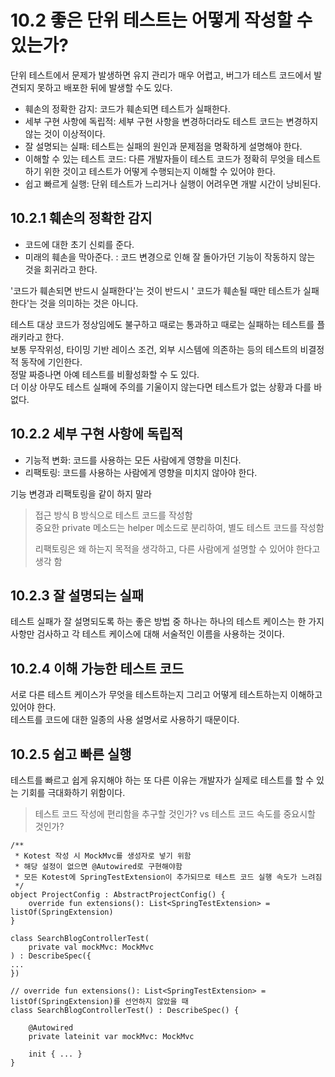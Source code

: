 # 10.2 좋은 단위 테스트는 어떻게 작성할 수 있는가?

단위 테스트에서 문제가 발생하면 유지 관리가 매우 어렵고, 버그가 테스트 코드에서 발견되지 못하고 배포한 뒤에 발생할 수도 있다.  

- 훼손의 정확한 감지: 코드가 훼손되면 테스트가 실패한다.
- 세부 구현 사항에 독립적: 세부 구현 사항을 변경하더라도 테스트 코드는 변경하지 않는 것이 이상적이다.  
- 잘 설명되는 실패: 테스트는 실패의 원인과 문제점을 명확하게 설명해야 한다.
- 이해할 수 있는 테스트 코드: 다른 개발자들이 테스트 코드가 정확히 무엇을 테스트하기 위한 것이고 테스트가 어떻게 수행되는지 이해할 수 있어야 한다.  
- 쉽고 빠르게 실행: 단위 테스트가 느리거나 실행이 어려우면 개발 시간이 낭비된다.

## 10.2.1 훼손의 정확한 감지

- 코드에 대한 초기 신뢰를 준다.
- 미래의 훼손을 막아준다. : 코드 변경으로 인해 잘 돌아가던 기능이 작동하지 않는 것을 회귀라고 한다.

'코드가 훼손되면 반드시 실패한다'는 것이 반드시 ' 코드가 훼손될 때만 테스트가 실패한다'는 것을 의미하는 것은 아니다.  

테스트 대상 코드가 정상임에도 불구하고 때로는 통과하고 때로는 실패하는 테스트를 플래키라고 한다.  
보통 무작위성, 타이밍 기반 레이스 조건, 외부 시스템에 의존하는 등의 테스트의 비결정적 동작에 기인한다.  
정말 짜증나면 아예 테스트를 비활성화할 수 도 있다.  
더 이상 아무도 테스트 실패에 주의를 기울이지 않는다면 테스트가 없는 상황과 다를 바 없다.  

## 10.2.2 세부 구현 사항에 독립적

- 기능적 변화: 코드를 사용하는 모든 사람에게 영향을 미친다.
- 리팩토링: 코드를 사용하는 사람에게 영향을 미치지 않아야 한다.

기능 변경과 리팩토링을 같이 하지 말라  

> 접근 방식 B 방식으로 테스트 코드를 작성함  
> 중요한 private 메소드는 helper 메소드로 분리하여, 별도 테스트 코드를 작성함  
>
> 리팩토링은 왜 하는지 목적을 생각하고, 다른 사람에게 설명할 수 있어야 한다고 생각 함  

## 10.2.3 잘 설명되는 실패

테스트 실패가 잘 설명되도록 하는 좋은 방법 중 하나는 하나의 테스트 케이스는 한 가지 사항만 검사하고 각 테스트 케이스에 대해 서술적인 이름을 사용하는 것이다.  

## 10.2.4 이해 가능한 테스트 코드

서로 다른 테스트 케이스가 무엇을 테스트하는지 그리고 어떻게 테스트하는지 이해하고 있어야 한다.  
테스트를 코드에 대한 일종의 사용 설명서로 사용하기 때문이다.  

## 10.2.5 쉽고 빠른 실행

테스트를 빠르고 쉽게 유지해야 하는 또 다른 이유는 개발자가 실제로 테스트를 할 수 있는 기회를 극대화하기 위함이다.  

> 테스트 코드 작성에 편리함을 추구할 것인가? vs 테스트 코드 속도를 중요시할 것인가?
```
/**
 * Kotest 작성 시 MockMvc를 생성자로 넣기 위함
 * 해당 설정이 없으면 @Autowired로 구현해야함
 * 모든 Kotest에 SpringTestExtension이 추가되므로 테스트 코드 실행 속도가 느려짐
 */
object ProjectConfig : AbstractProjectConfig() {
    override fun extensions(): List<SpringTestExtension> = listOf(SpringExtension)
}

class SearchBlogControllerTest(
    private val mockMvc: MockMvc
) : DescribeSpec({
...
})

// override fun extensions(): List<SpringTestExtension> = listOf(SpringExtension)를 선언하지 않았을 때
class SearchBlogControllerTest() : DescribeSpec() {

    @Autowired
    private lateinit var mockMvc: MockMvc

    init { ... }
}
```
